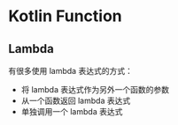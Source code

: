 # Kotlin Function

## Lambda

有很多使用 lambda 表达式的方式：

- 将 lambda 表达式作为另外一个函数的参数
- 从一个函数返回 lambda 表达式
- 单独调用一个 lambda 表达式